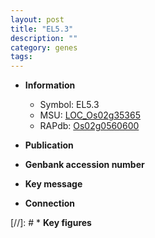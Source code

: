 ```yaml
---
layout: post
title: "EL5.3"
description: ""
category: genes
tags: 
---
```


* **Information**  
    + Symbol: EL5.3  
    + MSU: [LOC_Os02g35365](http://rice.uga.edu/cgi-bin/ORF_infopage.cgi?orf=LOC_Os02g35365)  
    + RAPdb: [Os02g0560600](https://rapdb.dna.affrc.go.jp/locus/?name=Os02g0560600)  

* **Publication**  

* **Genbank accession number**  

* **Key message**  

* **Connection**  

[//]: # * **Key figures**  


